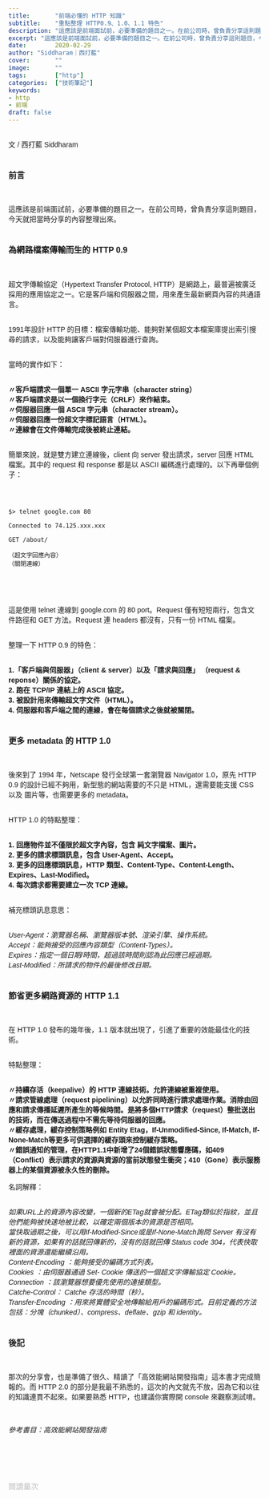 ```yaml
---
title:       "前端必懂的 HTTP 知識"
subtitle:    "重點整理 HTTP0.9、1.0、1.1 特色"
description: "這應該是前端面試前，必要準備的題目之一。在前公司時，曾負責分享這則題目，今天就把當時分享的內容整理出來。"
excerpt: "這應該是前端面試前，必要準備的題目之一。在前公司時，曾負責分享這則題目，今天就把當時分享的內容整理出來。"
date:        2020-02-29
author: "Siddharam｜西打藍"
cover:       ""
image:       ""
tags:        ["http"]
categories:  ["技術筆記"]
keywords:
- http
- 前端
draft: false
---
```


<article style="font-family: 'Noto Sans TC', '微軟正黑體', sans-serif; font-weight: 300;">

<br>文 / 西打藍 Siddharam<br><br>

<h3 class="article-h1-color">前言</h3><br>

這應該是前端面試前，必要準備的題目之一。在前公司時，曾負責分享這則題目，今天就把當時分享的內容整理出來。<br><br>

<h3 class="article-h1-color">為網路檔案傳輸而生的 HTTP 0.9</h3><br>


超文字傳輸協定（Hypertext Transfer Protocol, HTTP）是網路上，最普遍被廣泛採用的應用協定之一。它是客戶端和伺服器之間，用來產生最新網頁內容的共通語言。<br><br>

1991年設計 HTTP 的目標：檔案傳輸功能、能夠對某個超文本檔案庫提出索引搜尋的請求，以及能夠讓客戶端對伺服器進行查詢。<br><br>

當時的實作如下：<br><br>

<b>〃客戶端請求一個單一 ASCII 字元字串（character string）</b><br>
<b>〃客戶端請求是以一個換行字元（CRLF）來作結束。</b><br>
<b>〃伺服器回應一個 ASCII 字元串（character stream）。</b><br>
<b>〃伺服器回應一份超文字標記語言（HTML）。</b><br>
<b>〃連線會在文件傳輸完成後被終止連結。</b><br><br>


簡單來說，就是雙方建立連線後，client 向 server 發出請求，server 回應 HTML 檔案。其中的 request 和 response 都是以 ASCII 編碼進行處理的。以下再舉個例子：<br><br>


<pre>
<code>

$> telnet google.com 80

Connected to 74.125.xxx.xxx

GET /about/

（超文字回應內容）
（關閉連線）

</code>
</pre>
<br>

這是使用 telnet 連線到 google.com 的 80 port。Request 僅有短短兩行，包含文件路徑和 GET 方法。Request 連 headers 都沒有，只有一份 HTML 檔案。<br><br>

整理一下 HTTP 0.9 的特色：<br><br>

<b>1.「客戶端與伺服器」（client & server）以及「請求與回應」 （request & reponse）關係的協定。</b><br>
<b>2. 跑在 TCP/IP 連結上的 ASCII 協定。</b><br>
<b>3. 被設計用來傳輸超文字文件（HTML）。</b><br>
<b>4. 伺服器和客戶端之間的連線，會在每個請求之後就被關閉。</b><br><br>

<h3 class="article-h1-color">更多 metadata 的 HTTP 1.0</h3><br>

後來到了 1994 年，Netscape 發行全球第一套瀏覽器 Navigator 1.0，原先 HTTP 0.9 的設計已經不夠用，新型態的網站需要的不只是 HTML，還需要能支援 CSS 以及 圖片等，也需要更多的 metadata。<br><br>

HTTP 1.0 的特點整理：<br><br>

<b>1. 回應物件並不僅限於超文字內容，包含 純文字檔案、圖片。</b><br>
<b>2. 更多的請求標頭訊息，包含 User-Agent、Accept。</b><br>
<b>3. 更多的回應標頭訊息，HTTP 類型、Content-Type、Content-Length、Expires、Last-Modified。</b><br>
<b>4. 每次請求都需要建立一次 TCP 連線。</b><br><br>

補充標頭訊息意思：<br><br>

<i>User-Agent：瀏覽器名稱、瀏覽器版本號、渲染引擎、操作系統。</i><br>
<i>Accept：能夠接受的回應內容類型（Content-Types）。</i><br>
<i>Expires：指定一個日期/時間，超過該時間則認為此回應已經過期。</i><br>
<i>Last-Modified：所請求的物件的最後修改日期。</i><br><br>

<h3 class="article-h1-color">節省更多網路資源的 HTTP 1.1</h3><br>

在 HTTP 1.0 發布的幾年後，1.1 版本就出現了，引進了重要的效能最佳化的技術。<br><br>

特點整理：<br><br>

<b>〃持續存活（keepalive）的 HTTP 連線技術。允許連線被重複使用。</b><br>
<b>〃請求管線處理（request pipelining）以允許同時進行請求處理作業。消除由回應和請求傳播延遲所產生的等候時間。是將多個HTTP請求（request）整批送出的技術，而在傳送過程中不需先等待伺服器的回應。</b><br>
<b>〃緩存處理，緩存控制策略例如 Entity Etag，If-Unmodified-Since, If-Match, If-None-Match等更多可供選擇的緩存頭來控制緩存策略。</b><br>
<b>〃錯誤通知的管理，在HTTP1.1中新增了24個錯誤狀態響應碼，如409（Conflict）表示請求的資源與資源的當前狀態發生衝突；410（Gone）表示服務器上的某個資源被永久性的刪除。</b><br>

名詞解釋：<br><br>

<i>如果URL上的資源內容改變，一個新的ETag就會被分配。ETag類似於指紋，並且他們能夠被快速地被比較，以確定兩個版本的資源是否相同。</i><br>
<i>當快取過期之後，可以用If-Modified-Since或是If-None-Match詢問 Server 有沒有新的資源，如果有的話就回傳新的，沒有的話就回傳 Status code 304，代表快取裡面的資源還能繼續沿用。</i><br>
<i>Content-Encoding ：能夠接受的編碼方式列表。</i><br>
<i>Cookies ：由伺服器通過 Set- Cookie 傳送的一個超文字傳輸協定 Cookie。</i><br>
<i>Connection ：該瀏覽器想要優先使用的連接類型。</i><br>
<i>Catche-Control： Catche 存活的時間（秒）。</i><br>
<i>Transfer-Encoding ：用來將實體安全地傳輸給用戶的編碼形式。目前定義的方法包括：分塊（chunked）、compress、deflate、gzip 和 identity。</i><br><br>

<h3 class="article-h1-color">後記</h3><br>

那次的分享會，也是準備了很久、精讀了「高效能網站開發指南」這本書才完成簡報的。而 HTTP 2.0 的部分是我最不熟悉的，這次的內文就先不放，因為它和以往的知識連貫不起來。如果要熟悉 HTTP，也建議你實際開 console 來觀察測試唷。<br><br> 



<br><i>參考書目：高效能網站開發指南</i><br><br>

<br><br><br>

</article>

<div style="color: #bfbfbf; font-size: 15px;" id="busuanzi_container_page_pv">
  閱讀量<span id="busuanzi_value_page_pv"></span>次
</div>

<script src="../../js/post.js"></script>



